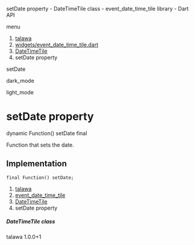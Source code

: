 




setDate property - DateTimeTile class - event\_date\_time\_tile library - Dart API







menu

1. [talawa](../../index.html)
2. [widgets/event\_date\_time\_tile.dart](../../file-___home_harshil_Desktop_open-source_palisadoes_talawa_lib_widgets_event_date_time_tile/)
3. [DateTimeTile](../../file-___home_harshil_Desktop_open-source_palisadoes_talawa_lib_widgets_event_date_time_tile/DateTimeTile-class.html)
4. setDate property

setDate


dark\_mode

light\_mode




# setDate property


dynamic Function()
setDate
final

Function that sets the date.


## Implementation

```
final Function() setDate;
```

 


1. [talawa](../../index.html)
2. [event\_date\_time\_tile](../../file-___home_harshil_Desktop_open-source_palisadoes_talawa_lib_widgets_event_date_time_tile/)
3. [DateTimeTile](../../file-___home_harshil_Desktop_open-source_palisadoes_talawa_lib_widgets_event_date_time_tile/DateTimeTile-class.html)
4. setDate property

##### DateTimeTile class





talawa
1.0.0+1






